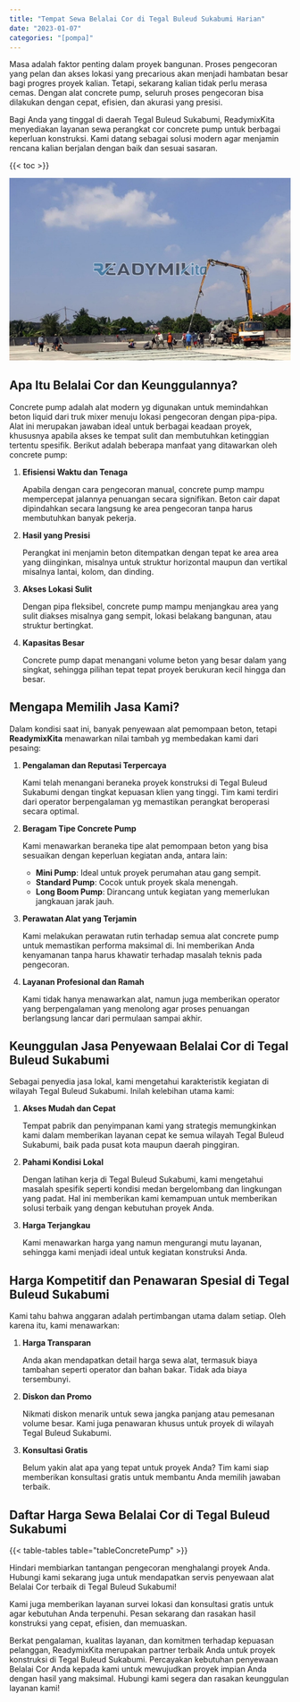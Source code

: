 ```yaml
---
title: "Tempat Sewa Belalai Cor di Tegal Buleud Sukabumi Harian"
date: "2023-01-07"
categories: "[pompa]"
---
```


Masa adalah faktor penting dalam proyek bangunan. Proses pengecoran yang pelan dan akses lokasi yang precarious akan menjadi hambatan besar bagi progres proyek kalian. Tetapi, sekarang kalian tidak perlu merasa cemas. Dengan alat concrete pump, seluruh proses pengecoran bisa dilakukan dengan cepat, efisien, dan akurasi yang presisi.

Bagi Anda yang tinggal di daerah Tegal Buleud Sukabumi, ReadymixKita menyediakan layanan sewa perangkat cor concrete pump untuk berbagai keperluan konstruksi. Kami datang sebagai solusi modern agar menjamin rencana kalian berjalan dengan baik dan sesuai sasaran.

{{< toc >}}

![Tempat Sewa Belalai Cor di Tegal Buleud Sukabumi Harian](/images/pompa/sewa-pompa-08.jpg)

## Apa Itu Belalai Cor dan Keunggulannya?

Concrete pump adalah alat modern yg digunakan untuk memindahkan beton liquid dari truk mixer menuju lokasi pengecoran dengan pipa-pipa. Alat ini merupakan jawaban ideal untuk berbagai keadaan proyek, khususnya apabila akses ke tempat sulit dan membutuhkan ketinggian tertentu spesifik. Berikut adalah beberapa manfaat yang ditawarkan oleh concrete pump:

1. **Efisiensi Waktu dan Tenaga**

   Apabila dengan cara pengecoran manual, concrete pump mampu mempercepat jalannya penuangan secara signifikan. Beton cair dapat dipindahkan secara langsung ke area pengecoran tanpa harus membutuhkan banyak pekerja.

2. **Hasil yang Presisi**

   Perangkat ini menjamin beton ditempatkan dengan tepat ke area area yang diinginkan, misalnya untuk struktur horizontal maupun dan vertikal misalnya lantai, kolom, dan dinding.

3. **Akses Lokasi Sulit**

   Dengan pipa fleksibel, concrete pump mampu menjangkau area yang sulit diakses misalnya gang sempit, lokasi belakang bangunan, atau struktur bertingkat.

4. **Kapasitas Besar**

   Concrete pump dapat menangani volume beton yang besar dalam yang singkat, sehingga pilihan tepat tepat proyek berukuran kecil hingga dan besar.

## Mengapa Memilih Jasa Kami?

Dalam kondisi saat ini, banyak penyewaan alat pemompaan beton, tetapi **ReadymixKita** menawarkan nilai tambah yg membedakan kami dari pesaing:

1. **Pengalaman dan Reputasi Terpercaya**

   Kami telah menangani beraneka proyek konstruksi di Tegal Buleud Sukabumi dengan tingkat kepuasan klien yang tinggi. Tim kami terdiri dari operator berpengalaman yg memastikan perangkat beroperasi secara optimal.

2. **Beragam Tipe Concrete Pump**

   Kami menawarkan beraneka tipe alat pemompaan beton yang bisa sesuaikan dengan keperluan kegiatan anda, antara lain:
   - **Mini Pump**: Ideal untuk proyek perumahan atau gang sempit.
   - **Standard Pump**: Cocok untuk proyek skala menengah.
   - **Long Boom Pump**: Dirancang untuk kegiatan yang memerlukan jangkauan jarak jauh.

3. **Perawatan Alat yang Terjamin**

   Kami melakukan perawatan rutin terhadap semua alat concrete pump untuk memastikan performa maksimal di. Ini memberikan Anda kenyamanan tanpa harus khawatir terhadap masalah teknis pada pengecoran.

4. **Layanan Profesional dan Ramah**

   Kami tidak hanya menawarkan alat, namun juga memberikan operator yang berpengalaman yang menolong agar proses penuangan berlangsung lancar dari permulaan sampai akhir.

## Keunggulan Jasa Penyewaan Belalai Cor di Tegal Buleud Sukabumi

Sebagai penyedia jasa lokal, kami mengetahui karakteristik kegiatan di wilayah Tegal Buleud Sukabumi. Inilah kelebihan utama kami:

1. **Akses Mudah dan Cepat**

   Tempat pabrik dan penyimpanan kami yang strategis memungkinkan kami dalam memberikan layanan cepat ke semua wilayah Tegal Buleud Sukabumi, baik pada pusat kota maupun daerah pinggiran.

2. **Pahami Kondisi Lokal**

   Dengan latihan kerja di Tegal Buleud Sukabumi, kami mengetahui masalah spesifik seperti kondisi medan bergelombang dan lingkungan yang padat. Hal ini memberikan kami kemampuan untuk memberikan solusi terbaik yang dengan kebutuhan proyek Anda.

3. **Harga Terjangkau**

   Kami menawarkan harga yang namun mengurangi mutu layanan, sehingga kami menjadi ideal untuk kegiatan konstruksi Anda.

## Harga Kompetitif dan Penawaran Spesial di Tegal Buleud Sukabumi

Kami tahu bahwa anggaran adalah pertimbangan utama dalam setiap. Oleh karena itu, kami menawarkan:

1. **Harga Transparan**

   Anda akan mendapatkan detail harga sewa alat, termasuk biaya tambahan seperti operator dan bahan bakar. Tidak ada biaya tersembunyi.

2. **Diskon dan Promo**

   Nikmati diskon menarik untuk sewa jangka panjang atau pemesanan volume besar. Kami juga penawaran khusus untuk proyek di wilayah Tegal Buleud Sukabumi.

3. **Konsultasi Gratis**

   Belum yakin alat apa yang tepat untuk proyek Anda? Tim kami siap memberikan konsultasi gratis untuk membantu Anda memilih jawaban terbaik.

## Daftar Harga Sewa Belalai Cor di Tegal Buleud Sukabumi

{{< table-tables table="tableConcretePump" >}}

Hindari membiarkan tantangan pengecoran menghalangi proyek Anda. Hubungi kami sekarang juga untuk mendapatkan servis penyewaan alat Belalai Cor terbaik di Tegal Buleud Sukabumi!

Kami juga memberikan layanan survei lokasi dan konsultasi gratis untuk agar kebutuhan Anda terpenuhi. Pesan sekarang dan rasakan hasil konstruksi yang cepat, efisien, dan memuaskan.

Berkat pengalaman, kualitas layanan, dan komitmen terhadap kepuasan pelanggan, ReadymixKita merupakan partner terbaik Anda untuk proyek konstruksi di Tegal Buleud Sukabumi. Percayakan kebutuhan penyewaan Belalai Cor Anda kepada kami untuk mewujudkan proyek impian Anda dengan hasil yang maksimal. Hubungi kami segera dan rasakan keunggulan layanan kami!